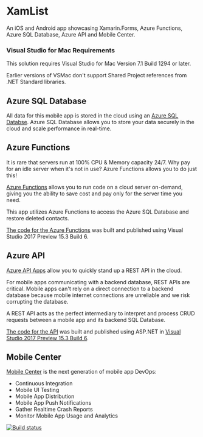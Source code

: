 # XamList

An iOS and Android app showcasing Xamarin.Forms, Azure Functions, Azure SQL Database, Azure API and Mobile Center.

### Visual Studio for Mac Requirements

This solution requires Visual Studio for Mac Version 7.1 Build 1294 or later. 

Earlier versions of VSMac don't support Shared Project references from .NET Standard libraries.

## Azure SQL Database

All data for this mobile app is stored in the cloud using an [Azure SQL Databse](https://azure.microsoft.com/en-us/services/sql-database/). Azure SQL Database allows you to store your data securely in the cloud and scale performance in real-time.

## Azure Functions

It is rare that servers run at 100% CPU & Memory capacity 24/7. Why pay for an idle server when it's not in use? Azure Functions allows you to do just this!

[Azure Functions](https://azure.microsoft.com/en-us/services/functions/) allows you to run code on a cloud server on-demand, giving you the ability to save cost and pay only for the server time you need.

This app utilizes Azure Functions to access the Azure SQL Database and restore deleted contacts.

[The code for the Azure Functions](./XamList.Functions/) was built and published using Visual Studio 2017 Preview 15.3 Build 6.

## Azure API

[Azure API Apps](https://azure.microsoft.com/en-us/services/app-service/api/?cdn=disable) allow you to quickly stand up a REST API in the cloud.

For mobile apps communicating with a backend database, REST APIs are critical. Mobile apps can't rely on a direct connection to a backend database because mobile internet connections are unreliable and we risk corrupting the database.

A REST API acts as the perfect intermediary to interpret and process CRUD requests between a mobile app and its backend SQL Database.

[The code for the API](./XamList.API/) was built and published using ASP.NET in [Visual Studio 2017 Preview 15.3 Build 6](https://www.visualstudio.com/vs/preview/).

## Mobile Center

[Mobile Center](https://mobile.azure.com) is the next generation of mobile app DevOps:

- Continuous Integration
- Mobile UI Testing
- Mobile App Distribution
- Mobile App Push Notifications
- Gather Realtime Crash Reports
- Monitor Mobile App Usage and Analytics

[![Build status](https://build.mobile.azure.com/v0.1/apps/e53e8e26-f6c5-4bb0-823b-355acf4d6100/branches/master/badge)](https://mobile.azure.com)
